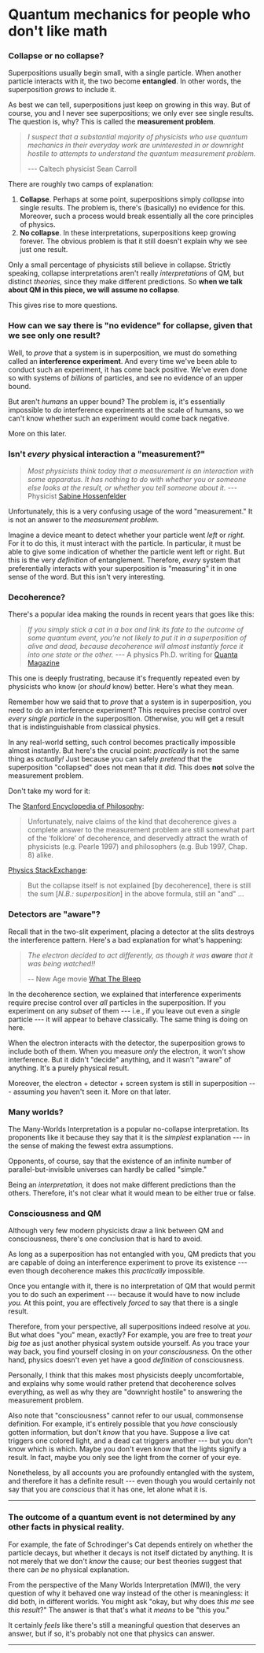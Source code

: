 # Quantum mechanics for people who don't like math


### Collapse or no collapse?

Superpositions usually begin small, with a single particle. When another particle interacts with it, the two become **entangled**. In other words, the superposition *grows* to include it.

As best we can tell, superpositions just keep on growing in this way. But of course, you and I never see superpositions; we only ever see single results. The question is, why? This is called the **measurement problem**.

> *I suspect that a substantial majority of physicists who use quantum mechanics in their everyday work are uninterested in or downright hostile to attempts to understand the quantum measurement problem.*
>
> --- Caltech physicist Sean Carroll

There are roughly two camps of explanation:

1. **Collapse**. Perhaps at some point, superpositions simply *collapse* into single results. The problem is, there's (basically) no evidence for this. Moreover, such a process would break essentially all the core principles of physics.
2. **No collapse**. In these interpretations, superpositions keep growing forever. The obvious problem is that it still doesn't explain why we see just one result.

Only a small percentage of physicists still believe in collapse. Strictly speaking, collapse interpretations aren't really *interpretations* of QM, but distinct *theories,* since they make different predictions. So **when we talk about QM in this piece, we will assume no collapse**.

This gives rise to more questions.

### How can we say there is "no evidence" for collapse, given that we see only one result?

Well, to *prove* that a system is in superposition, we must do something called an **interference experiment**. And every time we've been able to conduct such an experiment, it has come back positive. We've even done so with systems of *billions* of particles, and see no evidence of an upper bound.

But aren't *humans* an upper bound? The problem is, it's essentially impossible to *do* interference experiments at the scale of humans, so we can't know whether such an experiment would come back negative.

More on this later.

### Isn't *every* physical interaction a "measurement?"

> *Most physicists think today that a measurement is an interaction with some apparatus. It has nothing to do with whether you or someone else looks at the result, or whether you tell someone about it.* --- Physicist [Sabine Hossenfelder](https://youtu.be/v1wqUCATYUA?t=218)

Unfortunately, this is a very confusing usage of the word "measurement." It is not an answer to the *measurement problem.*

Imagine a device meant to detect whether your particle went *left* or *right.* For it to do this, it must interact with the particle. In particular, it must be able to give some indication of whether the particle went left or right. But this is the very *definition* of entanglement. Therefore, *every* system that preferentially interacts with your superposition is "measuring" it in one sense of the word. But this isn't very interesting.

### Decoherence?

There's a popular idea making the rounds in recent years that goes like this:

> *If you simply stick a cat in a box and link its fate to the outcome of some quantum event, you’re not likely to put it in a superposition of alive and dead, because decoherence will almost instantly force it into one state or the other.* --- A physics Ph.D. writing for [Quanta Magazine](https://www.quantamagazine.org/real-life-schrodingers-cats-probe-the-boundary-of-the-quantum-world-20180625/)

This one is deeply frustrating, because it's frequently repeated even by physicists who know (or *should* know) better. Here's what they mean.

Remember how we said that to *prove* that a system is in superposition, you need to do an interference experiment? This requires precise control over *every single particle* in the superposition. Otherwise, you will get a result that is indistinguishable from classical physics.

In any real-world setting, such control becomes practically impossible almost instantly. But here's the crucial point: *practically* is not the same thing as *actually!* Just because you can safely *pretend* that the superposition "collapsed" does not mean that it *did.* This does **not** solve the measurement problem.

Don't take my word for it:

The [Stanford Encyclopedia of Philosophy](https://plato.stanford.edu/entries/qm-decoherence/#SolMeaPro):

> Unfortunately, naive claims of the kind that decoherence gives a complete answer to the measurement problem are still somewhat part of the ‘folklore’ of decoherence, and deservedly attract the wrath of physicists (e.g. Pearle 1997) and philosophers (e.g. Bub 1997, Chap. 8) alike.

[Physics StackExchange](https://physics.stackexchange.com/questions/373905/):

> But the collapse itself is not explained [by decoherence], there is still the sum [*N.B.: superposition*] in the above formula, still an "and" ...

### Detectors are "aware"?

Recall that in the two-slit experiment, placing a detector at the slits destroys the interference pattern. Here's a bad explanation for what's happening:

> *The electron decided to act differently, as though it was **aware** that it was being watched!!*
>
> -- New Age movie [What The Bleep](https://youtu.be/5WV1SMoVYDM?t=266)

In the decoherence section, we explained that interference experiments require precise control over *all* particles in the superposition. If you experiment on any *subset* of them ---  i.e., if you leave out even a *single* particle --- it will appear to behave classically. The same thing is doing on here.

When the electron interacts with the detector, the superposition grows to include both of them. When you measure *only* the electron, it won't show interference. But it didn't "decide" anything, and it wasn't "aware" of anything. It's a purely physical result.

Moreover, the electron + detector + screen system is still in superposition --- assuming *you* haven't seen it. More on that later.

### Many worlds?

The Many-Worlds Interpretation is a popular no-collapse interpretation. Its proponents like it because they say that it is the *simplest* explanation --- in the sense of making the fewest extra assumptions.

Opponents, of course, say that the existence of an infinite number of parallel-but-invisible universes can hardly be called "simple."

Being an *interpretation,* it does not make different predictions than the others. Therefore, it's not clear what it would mean to be either true or false.

### Consciousness and QM

Although very few modern physicists draw a link between QM and consciousness, there's one conclusion that is hard to avoid.

As long as a superposition has not entangled with you, QM predicts that you are capable of doing an interference experiment to prove its existence --- even though decoherence makes this *practically* impossible.

Once you entangle with it, there is no interpretation of QM that would permit you to do such an experiment --- because it would have to now include *you.* At this point, you are effectively *forced* to say that there is a single result.

Therefore, from your perspective, all superpositions indeed resolve at *you.* But what does "you" mean, exactly? For example, you are free to treat *your big toe* as just another physical system outside yourself. As you trace your way back, you find yourself closing in on *your consciousness.* On the other hand, physics doesn't even yet have a good *definition* of consciousness.

Personally, I think that this makes most physicists deeply uncomfortable, and explains why some would rather pretend that decoherence solves everything, as well as why they are "downright hostile" to answering the measurement problem.

Also note that "consciousness" cannot refer to our usual, commonsense definition. For example, it's entirely possible that you *have* consciously gotten information, but don't *know* that you have. Suppose a live cat triggers one colored light, and a dead cat triggers another --- but you don't know which is which. Maybe you don't even know that the lights signify a result. In fact, maybe you only see the light from the corner of your eye.

Nonetheless, by all accounts you are profoundly entangled with the system, and therefore it has a definite result --- even though you would certainly not say that you are *conscious* that it has one, let alone what it is.


---


### The outcome of a quantum event is not determined by any other facts in physical reality.

For example, the fate of Schrodinger's Cat depends entirely on whether the particle decays, but whether it decays is not itself dictated by anything. It is not merely that we don't _know_ the cause; our best theories suggest that there can _be_ no physical explanation.

From the perspective of the Many Worlds Interpretation (MWI), the very question of why it behaved one way instead of the other is meaningless: it did both, in different worlds. You might ask "okay, but why does *this me* see *this result*?" The answer is that that's what it *means* to be "this you."

It certainly *feels* like there's still a meaningful question that deserves an answer, but if so, it's probably not one that physics can answer.

---

